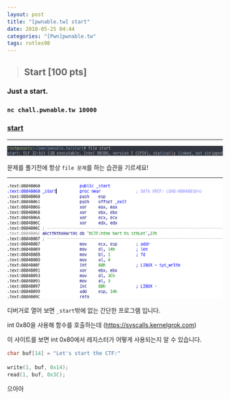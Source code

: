 ```yaml
---
layout: post
title: "[pwnable.tw] start"
date: 2018-05-25 04:44
categories: "[Pwn]pwnable.tw"
tags: rotles98
---
```

>## Start [100 pts]
### Just a start.
### `nc chall.pwnable.tw 10000`
### [start](https://pwnable.tw/static/chall/start)


---


![file](/img/pwnable.tw/start/01.png)


문제를 풀기전에 항상 `file 문제`를 하는 습관을 기르세요!


---


![disassemble](/img/pwnable.tw/start/02.png)


디버거로 열어 보면 `_start`밖에 없는 간단한 프로그램 입니다.


int 0x80을 사용해 함수를 호출하는데 (https://syscalls.kernelgrok.com)


이 사이트를 보면 int 0x80에서 레지스터가 어떻게 사용되는지 알 수 있습니다.


```c
char buf[14] = "Let's start the CTF:"

write(1, buf, 0x14);
read(1, buf, 0x3C);
```


으아아